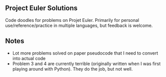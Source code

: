 Project Euler Solutions
----------
Code doodles for problems on Projet Euler. Primarily for personal
use/reference/practice in multiple languages, but feedback is welcome.

Notes
---------
* Lot more problems solved on paper pseudocode that I need to convert
  into actual code
* Problem 3 and 4 are currently terrible (originally written when I
  was first playing around with Python). They do the job, but not well.